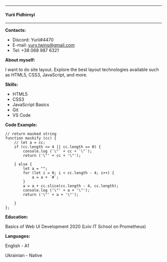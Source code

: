 
-----
#### Yurii Pidhirnyi
-----
**Contacts:**


* Discord: Yurii#4470
* E-mail: yury.twins@gmail.com
* Tel: +38 068 987 6321

**About myself:**


I want to do site layout. Explore the best layout technologies available such as HTML5, CSS3, JavaScript, and more.

**Skills:**


* HTML5
* CSS3
* JavaScript Basics
* Git
* VS Code

**Code Example:**
```
// return masked string
function maskify (cc) {
    // let a = cc;
    if (cc.length <= 4 || cc.length == 0) {
        console.log (`\"` + cc + `\"`);
        return ('\"' + cc + '\"');
        
    } else {
        let a = "";
        for (let i = 0; i < cc.length - 4; i++) {
            a = a + `#`;
        }
        a = a + cc.slice(cc.length - 4, cc.length);
        console.log ('\"' + a + '\"');
        return ('\"' + a + '\"');
        
    }
};
```


**Education:**


Basics of Web UI Development 2020 (Lviv IT School on Prometheus)


**Languages:**


English - A1


Ukrainian - Native
